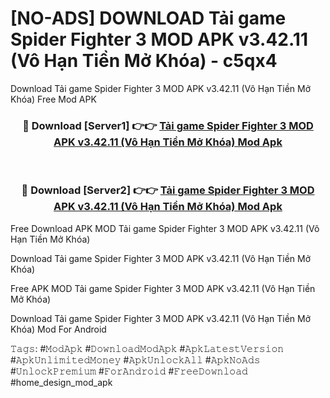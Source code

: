 # [NO-ADS] DOWNLOAD Tải game Spider Fighter 3 MOD APK v3.42.11 (Vô Hạn Tiền Mở Khóa) - c5qx4
Download Tải game Spider Fighter 3 MOD APK v3.42.11 (Vô Hạn Tiền Mở Khóa) Free Mod APK

<div align="center">
<h3>🔴 Download [Server1] 👉👉 <a href="https://apk-comot.site?title=Tải_game_Spider_Fighter_3_MOD_APK_v3.42.11_(Vô_Hạn_Tiền_Mở_Khóa)">Tải game Spider Fighter 3 MOD APK v3.42.11 (Vô Hạn Tiền Mở Khóa) Mod Apk</a></h3><br>

<h3>🔴 Download [Server2] 👉👉 <a href="https://apk-comot.site?title=Tải_game_Spider_Fighter_3_MOD_APK_v3.42.11_(Vô_Hạn_Tiền_Mở_Khóa)">Tải game Spider Fighter 3 MOD APK v3.42.11 (Vô Hạn Tiền Mở Khóa) Mod Apk</a></h3>
</div>


Free Download APK MOD Tải game Spider Fighter 3 MOD APK v3.42.11 (Vô Hạn Tiền Mở Khóa)

Download Tải game Spider Fighter 3 MOD APK v3.42.11 (Vô Hạn Tiền Mở Khóa) 

Free APK MOD Tải game Spider Fighter 3 MOD APK v3.42.11 (Vô Hạn Tiền Mở Khóa) 

Download Tải game Spider Fighter 3 MOD APK v3.42.11 (Vô Hạn Tiền Mở Khóa) Mod For Android

𝚃𝚊𝚐𝚜: #𝙼𝚘𝚍𝙰𝚙𝚔 #𝙳𝚘𝚠𝚗𝚕𝚘𝚊𝚍𝙼𝚘𝚍𝙰𝚙𝚔 #𝙰𝚙𝚔𝙻𝚊𝚝𝚎𝚜𝚝𝚅𝚎𝚛𝚜𝚒𝚘𝚗 #𝙰𝚙𝚔𝚄𝚗𝚕𝚒𝚖𝚒𝚝𝚎𝚍𝙼𝚘𝚗𝚎𝚢 #𝙰𝚙𝚔𝚄𝚗𝚕𝚘𝚌𝚔𝙰𝚕𝚕 #𝙰𝚙𝚔𝙽𝚘𝙰𝚍𝚜 #𝚄𝚗𝚕𝚘𝚌𝚔𝙿𝚛𝚎𝚖𝚒𝚞𝚖 #𝙵𝚘𝚛𝙰𝚗𝚍𝚛𝚘𝚒𝚍 #𝙵𝚛𝚎𝚎𝙳𝚘𝚠𝚗𝚕𝚘𝚊𝚍 #home_design_mod_apk